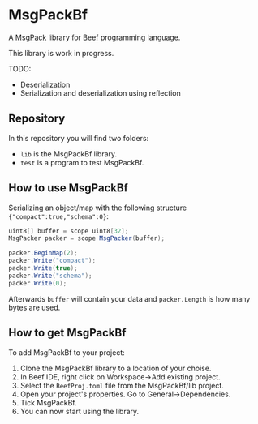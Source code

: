 # MsgPackBf

A [MsgPack](https://msgpack.org/) library for [Beef](https://www.beeflang.org/) programming language.

This library is work in progress.

TODO:
- Deserialization
- Serialization and deserialization using reflection

## Repository

In this repository you will find two folders:
- `lib` is the MsgPackBf library.
- `test` is a program to test MsgPackBf.

## How to use MsgPackBf

Serializing an object/map with the following structure `{"compact":true,"schema":0}`:

```C#
uint8[] buffer = scope uint8[32];
MsgPacker packer = scope MsgPacker(buffer);

packer.BeginMap(2);
packer.Write("compact");
packer.Write(true);
packer.Write("schema");
packer.Write(0);
```

Afterwards `buffer` will contain your data and `packer.Length` is how many bytes are used.

## How to get MsgPackBf

To add MsgPackBf to your project:

1. Clone the MsgPackBf library to a location of your choise.
1. In Beef IDE, right click on Workspace->Add existing project.
1. Select the `BeefProj.toml` file from the MsgPackBf/lib project.
1. Open your project's properties. Go to General->Dependencies.
1. Tick MsgPackBf.
1. You can now start using the library.